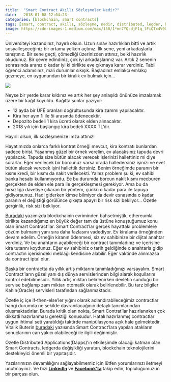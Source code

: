 ```yaml
---
title:  "Smart Contract Akıllı Sözleşmeler Nedir?"
date:   2018-01-08 12:04:23
categories: [blockchain, smart contracts]
tags: [smart, contract, akıllı, sözleşme, nedir, distributed, legder, blockchain, bitcoin, utxo, block, blockchainturk, blockchainturk.net]
image: https://cdn-images-1.medium.com/max/150/1*mn7YQ-djF1q_lFiQTx4V0Q.jpeg
---
```


Üniversiteyi kazandınız, hayırlı olsun. Uzun sınav hazırlıkları bitti ve artık sosyalleşeceğiniz bir ortama yelken açtınız. İlk sene, yeni arkadaşlarla tanıştınız. Bir sene geçti, çömezliği üzerinizden attınız, belki hazırlık okudunuz. Bir çevre edindiniz, çok iyi arkadaşlarınız var. Artık 2 senenin sonrasında aranız o kadar iyi ki birlikte eve çıkmaya karar verdiniz. Tabii öğrenci adamsınız, mali durumlar sıkışık. Başladınız emlakçı emlakçı gezmeye, en uygunundan bir kiralık ev bulmak için...

![](https://miro.medium.com/max/515/1*mn7YQ-djF1q_lFiQTx4V0Q.jpeg)

Neyse bir yerde karar kıldınız ve artık her şey anlaşıldı önünüze imzalamak üzere bir kağıt koyuldu. Kağıtta şunlar yazıyor:

-   12 ayda bir ÜFE oranları doğrultusunda kira zammı yapılacaktır.
-   Kira her ayın 1i ile 5i arasında ödenecektir.
-   Depozito bedeli 1 kira ücreti olarak elden alınacaktır.
-   2018 yılı için başlangıç kira bedeli XXXX TL’dır.

Hayırlı olsun, ilk sözleşmenize imza attınız!

Hayatımızda onlarca farklı kontrat örneği mevcut, kira kontratı bunlardan sadece birisi. Yaşanmış güzel bir örnek verelim, ev alacaksınız tapuda devri yapılacak. Tapuda size bütün alacak verecek işlerinizi hallettiniz mi diye sorarlar. Eğer verilecek bir borcunuz varsa orada halledersiniz işinizi ve evet bütün alacak verecek işini hallettik dersiniz. Benim örneğimde paranın bir kısmı kredi, bir kısmı da nakit verilecekti. Yalnız problem şu ki, ev sahibi banka hesabı kullanmıyordu. Ee bu durumda borcun nakit kısmı mecburen gerçekten de elden ele para ile gerçekleşmesi gerekiyor. Ama bu da hırsızlığa davetiye çıkaran bir yöntem, çünkü o kadar para ile tapuya gidiyorsunuz. Hadi giderken kimse bilmiyor da devir esnasında o kadar paranın el değiştiği görülünce çıkışta apayrı bir risk sizi bekliyor… Özetle gerginlik, risk sizi bekliyor.

[Buradaki](https://medium.com/blockchainturk/blockchain-evrimi-ve-blockchain-3-0-4f1af18ef619)  yazımızda blockchainin evriminden bahsetmiştik, ethereumla birlikte kazandığımız en büyük değer tam da üstüne konuştuğumuz konu olan Smart Contract’lar. Smart Contract’lar gerçek hayattaki problemlere çözüm bulmanın yanı sıra daha fazlasını vadediyor. Ev kiralama örneğinden devam edelim. Örneğin kiranın ödenmesi, siz ev sahibinize bir dijital anahtar verdiniz. Ve bu anahtarın açabileceği bir contract tanımladınız ve içerisine kira tutarını koydunuz. Eğer ev sahibiniz o tarih geldiğinde o anahtarla gidip contractın içerisindeki meblağı kendisine alabilir. Eğer vaktinde alınmazsa da contract iptal olur.

Başka bir contractta da yıllık artış miktarını tanımladığınızı varsayalım. Smart Contract’ların güzel yanı dış dünya servislerinden bilgi alarak koşullarını kontrol edebilmesidir. Yıllık artış miktarı belirlenirken devletin sunduğu bir servise bağlanıp zam miktarı otomatik olarak belirlenebilir. Bu tarz bilgiler Kahin(Oracle) servisleri tarafından sağlanmaktadır.

Özetle iç içe if-then-else’ler yığını olarak adlandırabileceğimiz contractlar hangi durumda ne şekilde davranılacağının detaylı tanımlarından oluşmaktadırlar. Burada kritik olan nokta, Smart Contrat’lar hazırlanırken çok dikkatli hazırlanması gerektiği konusudur. Hatalı hazırlanmış contractlar uygun ihtimal seti yaratıldığı taktirde manipülasyona açık hale gelmektedir. Vitalik Buterin  [buradaki](https://blog.ethereum.org/2016/06/19/thinking-smart-contract-security/)  yazısında Smart Contract’lara yapılan atakların sonuçlarının can yakıcı olabileceği ile ilgili değinmiştir.

Özetle Distributed Applications(Dapps)’ın etkileşimde olacağı katman olan Smart Contracts, ledgerda değişikliği yaratan, blockchain teknolojilerini destekleyici önemli bir yapıtaşıdır.

Yazılarımızın devamlılığını sağlayabilmemiz için lütfen yorumlarınızı iletmeyi unutmayınız. Ve bizi  [**LinkedIn**](http://linkedin.com/groups/13568839)  ve  [**Facebook’ta**](https://www.facebook.com/blockchainturknet/) takip edin, topluluğumuzun bir parçası olun.